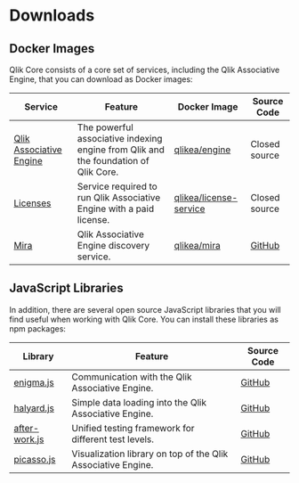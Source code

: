 # Downloads

## Docker Images

Qlik Core consists of a core set of services, including the Qlik Associative Engine, that you can download as Docker images:

| Service    | Feature | Docker Image | Source Code |
| ---------- | ------- | ------------ | ----------- |
| [Qlik Associative Engine](./services/qix-engine/introduction.md) | The powerful associative indexing engine from Qlik and the foundation of Qlik Core. | [qlikea/engine](https://hub.docker.com/r/qlikea/engine) | Closed source |
| [Licenses](./services/licenses.md) | Service required to run Qlik Associative Engine with a paid license. | [qlikea/license-service](https://hub.docker.com/r/qlikea/license-service) | Closed source |
| [Mira](./services/mira.md) | Qlik Associative Engine discovery service. | [qlikea/mira](https://hub.docker.com/r/qlikea/mira) | [GitHub](https://github.com/qlik-ea/mira) |

## JavaScript Libraries

In addition, there are several open source JavaScript libraries that you will find useful when working with Qlik Core.
You can install these libraries as npm packages:

| Library | Feature | Source Code |
| ------- | ------- | ----------- |
| [enigma.js](https://www.npmjs.com/package/enigma.js) | Communication with the Qlik Associative Engine. | [GitHub](https://github.com/qlik-oss/enigma.js/) |
| [halyard.js](https://www.npmjs.com/package/halyard.js) | Simple data loading into the Qlik Associative Engine. | [GitHub](https://github.com/qlik-oss/halyard.js) |
| [after-work.js](https://www.npmjs.com/package/after-work.js) | Unified testing framework for different test levels. | [GitHub](https://github.com/qlik-oss/after-work.js) |
| [picasso.js](https://www.npmjs.com/package/picasso.js) | Visualization library on top of the Qlik Associative Engine. | [GitHub](https://github.com/qlik-oss/picasso.js/) |
